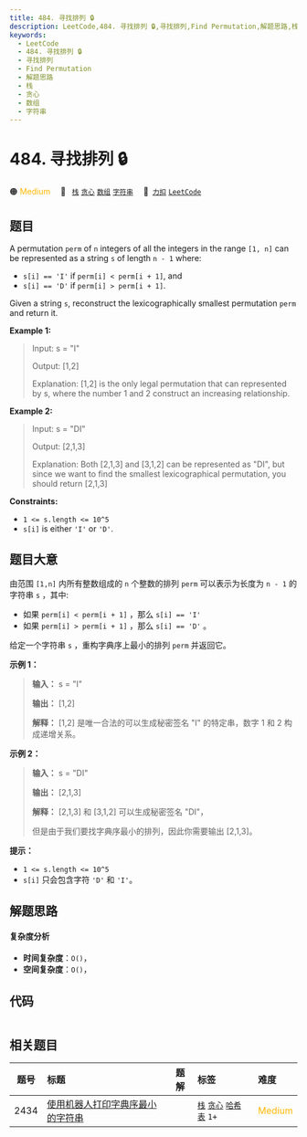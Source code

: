 ```yaml
---
title: 484. 寻找排列 🔒
description: LeetCode,484. 寻找排列 🔒,寻找排列,Find Permutation,解题思路,栈,贪心,数组,字符串
keywords:
  - LeetCode
  - 484. 寻找排列 🔒
  - 寻找排列
  - Find Permutation
  - 解题思路
  - 栈
  - 贪心
  - 数组
  - 字符串
---
```


# 484. 寻找排列 🔒

🟠 <font color=#ffb800>Medium</font>&emsp; 🔖&ensp; [`栈`](/tag/stack.md) [`贪心`](/tag/greedy.md) [`数组`](/tag/array.md) [`字符串`](/tag/string.md)&emsp; 🔗&ensp;[`力扣`](https://leetcode.cn/problems/find-permutation) [`LeetCode`](https://leetcode.com/problems/find-permutation)

## 题目

A permutation `perm` of `n` integers of all the integers in the range `[1, n]`
can be represented as a string `s` of length `n - 1` where:

  * `s[i] == 'I'` if `perm[i] < perm[i + 1]`, and
  * `s[i] == 'D'` if `perm[i] > perm[i + 1]`.

Given a string `s`, reconstruct the lexicographically smallest permutation
`perm` and return it.



**Example 1:**

> Input: s = "I"
> 
> Output: [1,2]
> 
> Explanation: [1,2] is the only legal permutation that can represented by s, where the number 1 and 2 construct an increasing relationship.

**Example 2:**

> Input: s = "DI"
> 
> Output: [2,1,3]
> 
> Explanation: Both [2,1,3] and [3,1,2] can be represented as "DI", but since we want to find the smallest lexicographical permutation, you should return [2,1,3]

**Constraints:**

  * `1 <= s.length <= 10^5`
  * `s[i]` is either `'I'` or `'D'`.


## 题目大意

由范围 `[1,n]` 内所有整数组成的 `n` 个整数的排列 `perm` 可以表示为长度为 `n - 1` 的字符串 `s` ，其中:

  * 如果 `perm[i] < perm[i + 1]` ，那么 `s[i] == 'I'`
  * 如果 `perm[i] > perm[i + 1]` ，那么 `s[i] == 'D'` 。

给定一个字符串 `s` ，重构字典序上最小的排列 `perm` 并返回它。



**示例 1：**

> 
> 
> 
> 
> 
> **输入：** s = "I"
> 
> **输出：** [1,2]
> 
> **解释：** [1,2] 是唯一合法的可以生成秘密签名 "I" 的特定串，数字 1 和 2 构成递增关系。
> 
> 

**示例 2：**

> 
> 
> 
> 
> 
> **输入：** s = "DI"
> 
> **输出：** [2,1,3]
> 
> **解释：** [2,1,3] 和 [3,1,2] 可以生成秘密签名 "DI"，
> 
> 但是由于我们要找字典序最小的排列，因此你需要输出 [2,1,3]。



**提示：**

  * `1 <= s.length <= 10^5`
  * `s[i]` 只会包含字符 `'D'` 和 `'I'`。


## 解题思路

#### 复杂度分析

- **时间复杂度**：`O()`，
- **空间复杂度**：`O()`，

## 代码

```javascript

```

## 相关题目

<!-- prettier-ignore -->
| 题号 | 标题 | 题解 | 标签 | 难度 |
| :------: | :------ | :------: | :------ | :------ |
| 2434 | [使用机器人打印字典序最小的字符串](https://leetcode.com/problems/using-a-robot-to-print-the-lexicographically-smallest-string) |  |  [`栈`](/tag/stack.md) [`贪心`](/tag/greedy.md) [`哈希表`](/tag/hash-table.md) `1+` | <font color=#ffb800>Medium</font> |